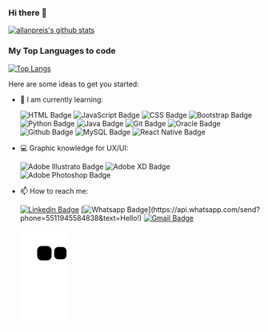 ### Hi there 👋

[![allanpreis's github stats](https://github-readme-stats.vercel.app/api?username=allanpreis&theme=nord&show_icons=true "![allanpreis's github stats")](https://github.com/allanpreis/github-readme-stats)

### My Top Languages to code

[![Top Langs](https://github-readme-stats.vercel.app/api/top-langs/?username=allanpreis&layout=compact&theme=nord)](https://github.com/allanpreis/github-readme-stats)

Here are some ideas to get you started:

- 🌱 I am currently learning: 

  ![HTML Badge](https://img.shields.io/badge/html5%20-%23E34F26.svg?&style=for-the-badge&logo=html5&logoColor=white)
  ![JavaScript Badge](https://img.shields.io/badge/javascript%20-%23323330.svg?&style=for-the-badge&logo=javascript&logoColor=%23F7DF1E)
  ![CSS Badge](https://img.shields.io/badge/css3%20-%231572B6.svg?&style=for-the-badge&logo=css3&logoColor=white)
  ![Bootstrap Badge](https://img.shields.io/badge/bootstrap%20-%23563D7C.svg?&style=for-the-badge&logo=bootstrap&logoColor=white)
  ![Python Badge](https://img.shields.io/badge/python%20-%2314354C.svg?&style=for-the-badge&logo=python&logoColor=white)
  ![Java Badge](https://img.shields.io/badge/java-%23ED8B00.svg?&style=for-the-badge&logo=java&logoColor=white)
  ![Git Badge](https://img.shields.io/badge/git%20-%23F05033.svg?&style=for-the-badge&logo=git&logoColor=white)
  ![Oracle Badge](https://img.shields.io/badge/oracle%20-%23F00000.svg?&style=for-the-badge&logo=oracle&logoColor=white)
  ![Github Badge](https://img.shields.io/badge/github%20-%23121011.svg?&style=for-the-badge&logo=github&logoColor=white)
  ![MySQL Badge](https://img.shields.io/badge/mysql-%2300f.svg?&style=for-the-badge&logo=mysql&logoColor=white)
  ![React Native Badge](https://img.shields.io/badge/React_Native-20232A?style=for-the-badge&logo=react&logoColor=61DAFB)

- 💻 Graphic knowledge for UX/UI:

  ![Adobe Illustrato Badge](https://img.shields.io/badge/Adobe%20Illustrator-FF9A00?style=for-the-badge&logo=adobe%20illustrator&logoColor=white)
  ![Adobe XD Badge](https://img.shields.io/badge/Adobe%20XD-FF61F6?style=for-the-badge&logo=Adobe%20XD&logoColor=white)
  ![Adobe Photoshop Badge](https://img.shields.io/badge/Adobe%20Photoshop-31A8FF?style=for-the-badge&logo=adobe%20photoshop&logoColor=white)

- 📫 How to reach me:

  [![Linkedin Badge](https://img.shields.io/badge/linkedin%20-%230077B5.svg?&style=for-the-badge&logo=linkedin&logoColor=white&link=https://www.linkedin.com/in/allan-reis-997b82171/)](https://www.linkedin.com/in/allan-reis-997b82171/)
  [![Whatsapp Badge](https://img.shields.io/badge/WhatsApp-25D366?style=for-the-badge&logo=whatsapp&logoColor=white&link=https://api.whatsapp.com/send?phone=5511999434808&text=Hello!)](https://api.whatsapp.com/send?phone=5511945584838&text=Hello!)
  [![Gmail Badge](https://img.shields.io/badge/Gmail-D14836?style=for-the-badge&logo=gmail&logoColor=white&link=mailto:allanpreis31@gmail.com)](mailto:allanpreis31@gmail.com)


  ![Snake animation](https://github.com/rafaballerini/rafaballerini/blob/output/github-contribution-grid-snake.svg)






